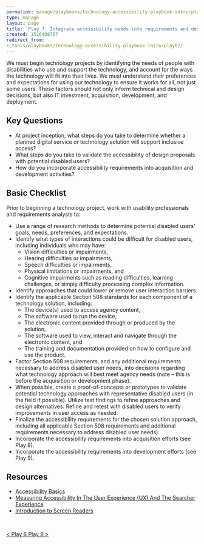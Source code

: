 ```yaml
---
permalink: manage/playbooks/technology-accessibility-playbook-intro/play07/
type: manage
layout: page
title: 'Play 7: Integrate accessibility needs into requirements and design processes'
created: 1526408767
redirect_from:
- tools/playbooks/technology-accessibility-playbook-intro/play07/
---
```


We must begin technology projects by identifying the needs of people with disabilities who use and support the technology, and account for the ways the technology will fit into their lives. We must understand their preferences and expectations for using our technology to ensure it works for all, not just some users. These factors should not only inform technical and design decisions, but also IT investment, acquisition, development, and deployment.

## Key Questions

  * At project inception, what steps do you take to determine whether a planned digital service or technology solution will support inclusive access?
  * What steps do you take to validate the accessibility of design proposals with potential disabled users?
  * How do you incorporate accessibility requirements into acquisition and development activities?

## Basic Checklist

Prior to beginning a technology project, work with usability professionals and requirements analysts to:

  * Use a range of research methods to determine potential disabled users&rsquo; goals, needs, preferences, and expectations.
  * Identify what types of interactions could be difficult for disabled users, including individuals who may have:
      * Vision difficulties or impairments,
      * Hearing difficulties or impairments,
      * Speech difficulties or impairments,
      * Physical limitations or impairments, and
      * Cognitive impairments such as reading difficulties, learning challenges, or simply difficulty processing complex information.
  * Identify approaches that could lower or remove user interaction barriers.
  * Identify the applicable Section 508 standards for each component of a technology solution, including:
      * The device(s) used to access agency content,
      * The software used to run the device,
      * The electronic content provided through or produced by the solution,
      * The software used to view, interact and navigate through the electronic content, and
      * The training and documentation provided on how to configure and use the product.
  * Factor Section 508 requirements, and any additional requirements necessary to address disabled user needs, into decisions regarding what technology approach will best meet agency needs (note &ndash; this is before the acquisition or development phase).
  * When possible, create a proof-of-concepts or prototypes to validate potential technology approaches with representative disabled users (in the field if possible). Utilize test findings to refine approaches and design alternatives. Refine and retest with disabled users to verify improvements in user access as needed.
  * Finalize the accessibility requirements for the chosen solution approach, including all applicable Section 508 requirements and additional requirements necessary to address disabled user needs).
  * Incorporate the accessibility requirements into acquisition efforts (see Play 8).
  * Incorporate the accessibility requirements into development efforts (see Play 9).

## Resources

  * [Accessibility Basics][1]
  * [Measuring Accessibility In The User Experience (UX) And The Searcher Experience][2]
  * [Introduction to Screen Readers][3]
  
  
&nbsp;

<div id="prev-next-section">
    <a class="prev-page" title="Go to Play 6" 
      href="{{site.baseurl}}/manage/playbooks/technology-accessibility-playbook-intro/play06"> < Play 6
    </a>
    <a class="prev-page" title="Go to Play 8"
      href="{{site.baseurl}}/manage/playbooks/technology-accessibility-playbook-intro/play08"> Play 8 >
    </a>
</div>

 [1]: http://www.usability.gov/what-and-why/accessibility.html
 [2]: http://marketingland.com/measuring-accessibility-user-experience-ux-searcher-experience-139546
 [3]: https://it.wisc.edu/